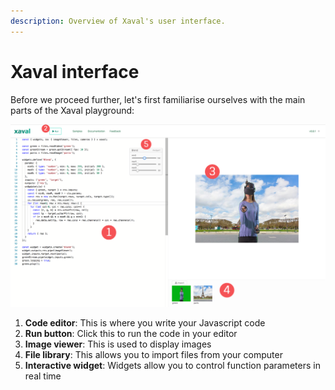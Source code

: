 ```yaml
---
description: Overview of Xaval's user interface.
---
```


# Xaval interface

Before we proceed further, let's first familiarise ourselves with the main parts of the Xaval playground:

![](../.gitbook/assets/xaval-ui-components.png)

1. **Code editor**: This is where you write your Javascript code
2. **Run button**: Click this to run the code in your editor
3. **Image viewer**: This is used to display images
4. **File library**: This allows you to import files from your computer
5. **Interactive widget**: Widgets allow you to control function parameters in real time



